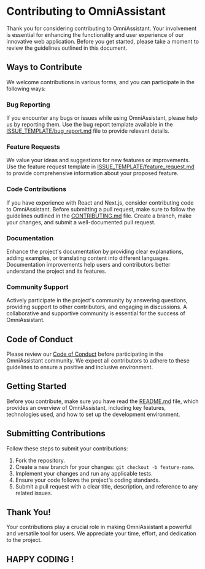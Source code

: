 # Contributing to OmniAssistant

Thank you for considering contributing to OmniAssistant. Your involvement is essential for enhancing the functionality and user experience of our innovative web application. Before you get started, please take a moment to review the guidelines outlined in this document.

## Ways to Contribute

We welcome contributions in various forms, and you can participate in the following ways:

### Bug Reporting

If you encounter any bugs or issues while using OmniAssistant, please help us by reporting them. Use the bug report template available in the [ISSUE_TEMPLATE/bug_report.md](.github/ISSUE_TEMPLATE/bug_report.md) file to provide relevant details.

### Feature Requests

We value your ideas and suggestions for new features or improvements. Use the feature request template in [ISSUE_TEMPLATE/feature_request.md](.github/ISSUE_TEMPLATE/feature_request.md) to provide comprehensive information about your proposed feature.

### Code Contributions

If you have experience with React and Next.js, consider contributing code to OmniAssistant. Before submitting a pull request, make sure to follow the guidelines outlined in the [CONTRIBUTING.md](https://github.com/devdaim6/omni-assistant/blob/main/CONTRIBUTING.md) file. Create a branch, make your changes, and submit a well-documented pull request.

### Documentation

Enhance the project's documentation by providing clear explanations, adding examples, or translating content into different languages. Documentation improvements help users and contributors better understand the project and its features.

### Community Support

Actively participate in the project's community by answering questions, providing support to other contributors, and engaging in discussions. A collaborative and supportive community is essential for the success of OmniAssistant.

## Code of Conduct

Please review our [Code of Conduct](https://github.com/devdaim6/omni-assistant/blob/main/Code_Of_Conduct.md) before participating in the OmniAssistant community. We expect all contributors to adhere to these guidelines to ensure a positive and inclusive environment.

## Getting Started

Before you contribute, make sure you have read the [README.md](https://github.com/devdaim6/omni-assistant/blob/main/README.md) file, which provides an overview of OmniAssistant, including key features, technologies used, and how to set up the development environment.

## Submitting Contributions

Follow these steps to submit your contributions:

1. Fork the repository.
2. Create a new branch for your changes: `git checkout -b feature-name`.
3. Implement your changes and run any applicable tests.
4. Ensure your code follows the project's coding standards.
5. Submit a pull request with a clear title, description, and reference to any related issues.

## Thank You!

Your contributions play a crucial role in making OmniAssistant a powerful and versatile tool for users. We appreciate your time, effort, and dedication to the project.


## HAPPY CODING !
